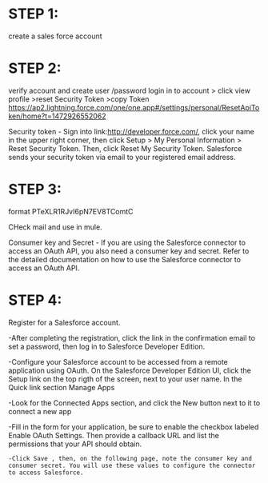 
STEP 1:
=======
create a sales force account

STEP 2:
=======
verify account and create user /password
login in to account > click view profile >reset Security Token >copy Token
https://ap2.lightning.force.com/one/one.app#/settings/personal/ResetApiToken/home?t=1472926552062

Security token - Sign into link:http://developer.force.com/, click your name  in the upper right corner, then click Setup > My Personal Information >  Reset Security Token. Then, click Reset My Security Token. Salesforce sends your security token via email to your registered email address.

STEP 3:
========
format
PTeXLR1RJvI6pN7EV8TComtC

CHeck mail and use in mule.

Consumer key and Secret - If you are using the Salesforce connector to access an OAuth API, you also need a consumer key and secret. Refer to the detailed documentation on how to use the Salesforce connector to access an OAuth API. 


STEP 4:
=======
Register for a Salesforce account. 

   -After completing the registration, click the link in the confirmation email to set a password, then log in to Salesforce Developer Edition.

   -Configure your Salesforce account to be accessed from a remote application using OAuth. On the Salesforce Developer Edition UI, click the Setup link on the top rigth of the screen, next to your user name. In the Quick link section Manage Apps

   -Look for the Connected Apps section, and click the New button next to it to connect a new app

   -Fill in the form for your application, be sure to enable the checkbox labeled Enable OAuth Settings. Then provide a callback URL and list the permissions that your API should obtain.

    -Click Save , then, on the following page, note the consumer key and consumer secret. You will use these values to configure the connector to access Salesforce. 
    
    

    

